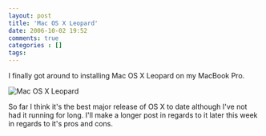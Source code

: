 ```yaml
---
layout: post
title: 'Mac OS X Leopard'
date: 2006-10-02 19:52
comments: true
categories : []
tags:
---
```

I finally got around to installing Mac OS X Leopard on my MacBook Pro.

<img src="/images/leopard.jpg" alt="Mac OS X Leopard" />

So far I think it's the best major release of OS X to date although I've not had it running for long. I'll make a longer post in regards to it later this week in regards to it's pros and cons.

